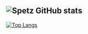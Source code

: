 

## ![Spetz GitHub stats](https://github-readme-stats.vercel.app/api?username=Pspetz&show_icons=true&theme=radical) 

[![Top Langs](https://github-readme-stats.vercel.app/api/top-langs/?username=Pspetz&layout=compact)](https://github.com/Pspetz/github-readme-stats)
